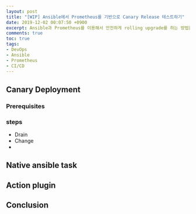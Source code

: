 ```yaml
---
layout: post
title: "[WIP] Ansible에서 Prometheus를 기반으로 Canary Release 테스트하기"
date: 2019-12-02 00:07:50 +0900
excerpt: Ansible과 Prometheus를 이용해서 안전하게 rolling upgrade를 하는 방법을 공유한다.
comments: true
toc: true
tags:
- DevOps
- Ansible
- Prometheus
- CI/CD
---
```


## Canary Deployment

### Prerequisites

### steps

- Drain
- Change
-

## Native ansible task

## Action plugin

## Conclusion
